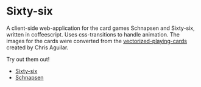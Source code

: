 # Sixty-six

A client-side web-application for the card games Schnapsen and Sixty-six, written in coffeescript. Uses css-transitions to handle animation. The images for the cards were converted from the [vectorized-playing-cards](https://code.google.com/p/vectorized-playing-cards/) created by Chris Aguilar.

Try out them out!

* [Sixty-six](http://bclins.github.io/Sixty-six/)
* [Schnapsen](http://bclins.github.io/Sixty-six/schnapsen.html)

